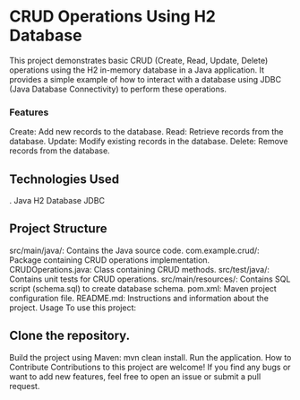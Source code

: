<h1>CRUD Operations Using H2 Database </h1>
This project demonstrates basic CRUD (Create, Read, Update, Delete) operations using the H2 in-memory database in a Java application. It provides a simple example of how to interact with a database using JDBC (Java Database Connectivity) to perform these operations.

<h3>Features</h3>
Create: Add new records to the database.
Read: Retrieve records from the database.
Update: Modify existing records in the database.
Delete: Remove records from the database.

<h2>Technologies Used</h2>.
Java
H2 Database
JDBC

<h2>Project Structure</h2>
src/main/java/: Contains the Java source code.
com.example.crud/: Package containing CRUD operations implementation.
CRUDOperations.java: Class containing CRUD methods.
src/test/java/: Contains unit tests for CRUD operations.
src/main/resources/: Contains SQL script (schema.sql) to create database schema.
pom.xml: Maven project configuration file.
README.md: Instructions and information about the project.
Usage
To use this project:

<h2>Clone the repository.</h2>
Build the project using Maven: mvn clean install.
Run the application.
How to Contribute
Contributions to this project are welcome! If you find any bugs or want to add new features, feel free to open an issue or submit a pull request.
